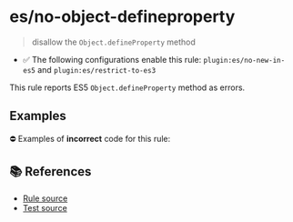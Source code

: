 # es/no-object-defineproperty
> disallow the `Object.defineProperty` method

- ✅ The following configurations enable this rule: `plugin:es/no-new-in-es5` and `plugin:es/restrict-to-es3`

This rule reports ES5 `Object.defineProperty` method as errors.

## Examples

⛔ Examples of **incorrect** code for this rule:

<eslint-playground type="bad" code="/*eslint es/no-object-defineproperty: error */
Object.defineProperty(obj, &quot;prop&quot;, {})
" />

## 📚 References

- [Rule source](https://github.com/mysticatea/eslint-plugin-es/blob/v3.0.1/lib/rules/no-object-defineproperty.js)
- [Test source](https://github.com/mysticatea/eslint-plugin-es/blob/v3.0.1/tests/lib/rules/no-object-defineproperty.js)
